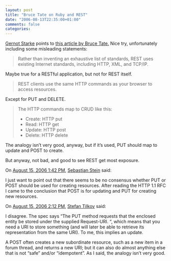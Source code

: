 ```yaml
---
layout: post
title: "Bruce Tate on Ruby and REST"
date: "2006-08-13T22:35:00+01:00"
comments: false
categories: 
---
```


<p><a href="http://it-and-more.blogspot.com/2006/08/rest-on-rails.html">Gernot Starke</a> points to <a href="http://www-128.ibm.com/developerworks/java/library/j-cb08016/index.html">this article by Bruce Tate.</a> Nice try, unfortunately including some misleading statements:</p>

<blockquote>
<p>Rather than inventing an exhaustive list of standards, REST uses existing Internet standards, including HTTP, XML, and TCP/IP.</p>
</blockquote>

<p>Maybe true for a RESTful application, but not for REST itself.</p>

<blockquote>
<p>REST clients use the same HTTP commands as your browser to access resources.</p>
</blockquote>

<p>Except for PUT and DELETE.</p>

<blockquote>
The HTTP commands map to CRUD like this:
<ul>
<li>Create: HTTP put</li>
<li>Read: HTTP get</li>
<li>Update: HTTP post</li>
<li>Delete: HTTP delete</li>
</ul>
</blockquote>

<p>The analogy isn&#8217;t very good, anyway, but if it&#8217;s used, PUT should map to update and POST to create.</p>

<p>But anyway, not bad, and good to see REST get most exposure.</p>

<section class="comments">

<div class="comment" id="comment-1006">
On <a href="#comment-1006" title="Permalink to this comment">August 15, 2006  1:42 PM</a>, <a href="http://sebstein.hpfsc.de/" title="http://sebstein.hpfsc.de/" rel="nofollow">Sebastian Stein</a>
said:
<p>I just want to point out that there seems to be no consensus whether PUT or POST should be used for creating resources. After reading the HTTP 1.1 RFC I came to the conclusion that POST is for updating and PUT for creating new resources.</p>


<div class="comment" id="comment-1007">
On <a href="#comment-1007" title="Permalink to this comment">August 15, 2006  2:12 PM</a>, <a href="/en/staff/st/">Stefan Tilkov</a>
said:
<p>I disagree. The spec says &#8220;The PUT method requests that the enclosed entity be stored under the supplied Request-URI. &#8220;, which means that you need a URI to store something (and will later be able to retrieve its representation from the same URI). To me, this implies an update.</p>

<p>A POST often creates a new subordinate resource, such as a new item in a forum thread, and returns a new URI; but it can also do almost anything else that is not &#8220;safe&#8221; and/or &#8220;idempotent&#8221;. As I said, the analogy isn&#8217;t very good.</p>


</section>

